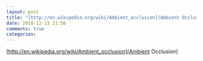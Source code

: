 ```yaml
---
layout: post
title: "[http://en.wikipedia.org/wiki/Ambient_occlusion](Ambient Occlusion)"
date: 2010-12-13 21:58
comments: true
categories: 
---
```

[http://en.wikipedia.org/wiki/Ambient_occlusion](Ambient Occlusion)

